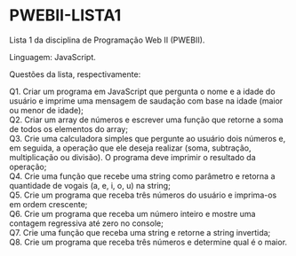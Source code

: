 # PWEBII-LISTA1
Lista 1 da disciplina de Programação Web II (PWEBII).

Linguagem: JavaScript.

Questões da lista, respectivamente:

Q1. Criar um programa em JavaScript que pergunta o nome e a idade do usuário e imprime uma mensagem de saudação com base na idade (maior ou menor de idade); <br>
Q2. Criar um array de números e escrever uma função que retorne a soma de todos os elementos do array; <br>
Q3. Crie uma calculadora simples que pergunte ao usuário dois números e, em seguida, a operação que ele deseja realizar (soma, subtração, multiplicação ou divisão). O programa deve imprimir o resultado da operação; <br>
Q4. Crie uma função que recebe uma string como parâmetro e retorna a quantidade de vogais (a, e, i, o, u) na string; <br>
Q5. Crie um programa que receba três números do usuário e imprima-os em ordem crescente; <br>
Q6. Crie um programa que receba um número inteiro e mostre uma contagem regressiva até zero no console; <br>
Q7. Crie uma função que receba uma string e retorne a string invertida; <br>
Q8. Crie um programa que receba três números e determine qual é o maior.
